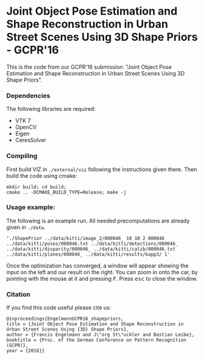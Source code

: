 # Joint Object Pose Estimation and Shape Reconstruction in Urban Street Scenes Using 3D Shape Priors - GCPR'16

This is the code from our GCPR'16 submission: "Joint Object Pose Estimation and Shape Reconstruction in Urban Street Scenes Using 3D Shape Priors".

### Dependencies
The following libraries are required:
* VTK 7
* OpenCV
* Eigen
* CeresSolver

### Compiling
First build VIZ in `./external/viz` following the instructions given there.
Then build the code using cmake:
```
mkdir build; cd build;
cmake .. -DCMAKE_BUILD_TYPE=Release; make -j
```

### Usage example:
The following is an example run. All needed precomputations are already given in `./data`.
```
‘./ShapePrior ../data/kitti/image_2/000046_ 10 10 2 000046 ../data/kitti/poses/000046.txt ../data/kitti/detections/000046_ ../data/kitti/disparity/000046_ ../data/kitti/calib/000046.txt ../data/kitti/planes/000046_ ../data/kitti/results/kapp3/ 1' 
```

Once the optimization has converged, a window will appear showing the input on the left and our result on the right.
You can zoom in onto the car, by pointing with the mouse at it and pressing <kbd>F</kbd>.
Press <kbd>esc</kbd> to close the window.

### Citation
If you find this code useful please cite us:
```
@inproceedings{EngelmannGCPR16_shapepriors, 
title = {Joint Object Pose Estimation and Shape Reconstruction in Urban Street Scenes Using {3D} Shape Priors},
author = {Francis Engelmann and J\"org St\"uckler and Bastian Leibe},
booktitle = {Proc. of the German Conference on Pattern Recognition (GCPR)},
year = {2016}}
```
